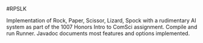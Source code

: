 #RPSLK

Implementation of Rock, Paper, Scissor, Lizard, Spock with a rudimentary AI system as part of the 1007 Honors Intro to ComSci assignment. Compile and run Runner. Javadoc documents most features and options implemented.